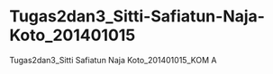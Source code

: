 # Tugas2dan3_Sitti-Safiatun-Naja-Koto_201401015
Tugas2dan3_Sitti Safiatun Naja Koto_201401015_KOM A
